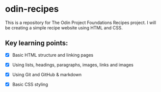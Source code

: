 # odin-recipes
This is a repository for The Odin Project Foundations Recipes project. I will be creating a simple recipe website using HTML and CSS.

## Key learning points:

- [x] Basic HTML structure and linking pages
- [x] Using lists, headings, paragraphs, images, links and images
- [x] Using Git and GitHub & markdown
- [x] Basic CSS styling

